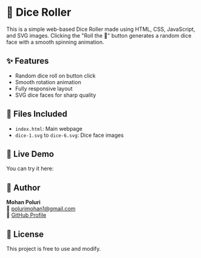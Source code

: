 # 🎲 Dice Roller

This is a simple web-based Dice Roller made using HTML, CSS, JavaScript, and SVG images. Clicking the "Roll the 🎲" button generates a random dice face with a smooth spinning animation.

## ✨ Features
- Random dice roll on button click
- Smooth rotation animation
- Fully responsive layout
- SVG dice faces for sharp quality

## 📁 Files Included
- `index.html`: Main webpage
- `dice-1.svg` to `dice-6.svg`: Dice face images

## 🚀 Live Demo
You can try it here:  

## 👤 Author
**Mohan Poluri**  
📧 polurimohan1@gmail.com  
📌 [GitHub Profile](https://github.com/Mohanpoluri)

## 📜 License
This project is free to use and modify.

